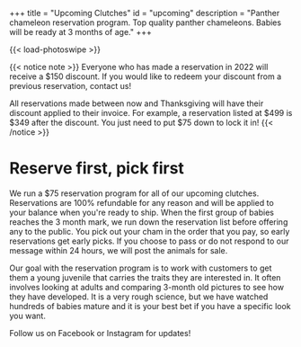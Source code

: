 +++
title = "Upcoming Clutches"
id = "upcoming"
description = "Panther chameleon reservation program. Top quality panther chameleons. Babies will be ready at 3 months of age."
+++

{{< load-photoswipe >}}

{{< notice note >}}
Everyone who has made a reservation in 2022 will receive a $150 discount. If you would like to redeem your discount from a previous reservation, contact us! 

All reservations made between now and Thanksgiving will have their discount applied to their invoice. For example, a reservation listed at $499 is $349 after the discount. You just need to put $75 down to lock it in!
{{< /notice >}}

# Reserve first, pick first

We run a $75 reservation program for all of our upcoming clutches. Reservations are 100% refundable for any reason and will be applied to your balance when you're ready to ship. When the first group of babies reaches the 3 month mark, we run down the reservation list before offering any to the public. You pick out your cham in the order that you pay, so early reservations get early picks. If you choose to pass or do not respond to our message within 24 hours, we will post the animals for sale.

Our goal with the reservation program is to work with customers to get them a young juvenile that carries the traits they are interested in. It often involves looking at adults and comparing 3-month old pictures to see how they have developed. It is a very rough science, but we have watched hundreds of babies mature and it is your best bet if you have a specific look you want.

Follow us on Facebook or Instagram for updates!